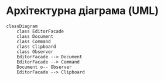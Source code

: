 # Архітектурна діаграма (UML)

```mermaid
classDiagram
    class EditorFacade
    class Document
    class Command
    class Clipboard
    class Observer
    EditorFacade --> Document
    EditorFacade --> Command
    Document o-- Observer
    EditorFacade --> Clipboard
```

